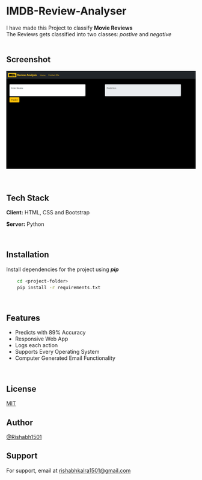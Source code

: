 
# IMDB-Review-Analyser

I have made this Project to classify **Movie Reviews** \
The Reviews gets classified into two classes: *postive* and *negative*
<br><br>

## Screenshot<br>

![App Screenshot](Screenshot.png)

<br>
  
## Tech Stack

**Client:** HTML, CSS and Bootstrap

**Server:** Python

<br>

## Installation

Install dependencies for the project using _**pip**_

```bash
    cd <project-folder>
    pip install -r requirements.txt
```
<br>

## Features

- Predicts with 89% Accuracy
- Responsive Web App
- Logs each action
- Supports Every Operating System
- Computer Generated Email Functionality

<br>
  
## License

[MIT](https://choosealicense.com/licenses/mit/)
<br>
  
## Author

[@Rishabh1501](https://github.com/Rishabh1501)
<br>

## Support

For support, email at rishabhkalra1501@gmail.com 

  
